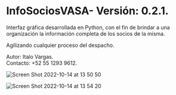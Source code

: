 # InfoSociosVASA- Versión: 0.2.1.  


Interfaz gráfica desarrollada en Python, con el fin de  brindar a una organización la información completa de los socios de la misma.  

Agilizando cualquier proceso del despacho.  



Autor: Italo Vargas.  
Contacto: +52 55 1293 9612. 



![Screen Shot 2022-10-14 at 13 50 50](https://user-images.githubusercontent.com/53419972/195919849-82632367-80c6-4865-9db3-9c5fa6ab8678.png)



![Screen Shot 2022-10-14 at 13 54 20](https://user-images.githubusercontent.com/53419972/195920392-46bc2bfd-65f9-48c9-9666-35795fa7abc1.png)
